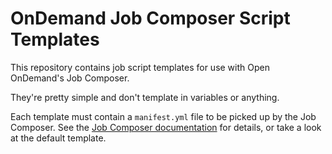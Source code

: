 # OnDemand Job Composer Script Templates

This repository contains job script templates for use with Open OnDemand's Job Composer.

They're pretty simple and don't template in variables or anything.

Each template must contain a `manifest.yml` file to be picked up by the Job Composer. See the [Job Composer documentation](https://osc.github.io/ood-documentation/latest/customization.html#job-template-details) for details, or take a look at the default template.

